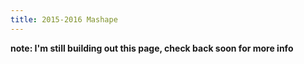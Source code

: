 ```yaml
---
title: 2015-2016 Mashape
---
```

__note: I'm still building out this page, check back soon for more info__
